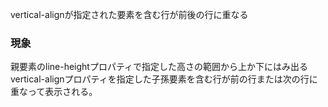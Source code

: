 vertical-alignが指定された要素を含む行が前後の行に重なる

### 現象

親要素のline-heightプロパティで指定した高さの範囲から上か下にはみ出るvertical-alignプロパティを指定した子孫要素を含む行が前の行または次の行に重なって表示される。

